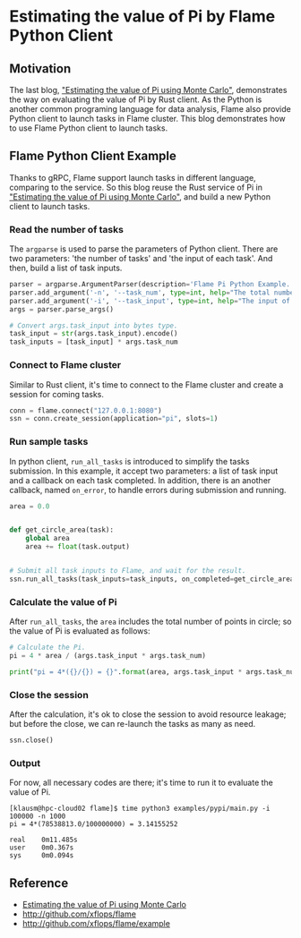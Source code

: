 # Estimating the value of Pi by Flame Python Client

## Motivation

The last blog, ["Estimating the value of Pi using Monte Carlo"](evaluating-pi-by-monte-carlo.md), 
demonstrates the way on evaluating the value of Pi by Rust client.
As the Python is another common programing language for data analysis, Flame also provide Python client
to launch tasks in Flame cluster. This blog demonstrates how to use Flame Python client to launch tasks.

## Flame Python Client Example

Thanks to gRPC, Flame support launch tasks in different language, comparing to the service. So this blog reuse the
Rust service of Pi in ["Estimating the value of Pi using Monte Carlo"](evaluating-pi-by-monte-carlo.md), and build a
new Python client to launch tasks.

### Read the number of tasks

The `argparse` is used to parse the parameters of Python client. There are two parameters: 
'the number of tasks' and 'the input of each task'. And then, build a list of task inputs.

```python
parser = argparse.ArgumentParser(description='Flame Pi Python Example.')
parser.add_argument('-n', '--task_num', type=int, help="The total number of tasks in the session.")
parser.add_argument('-i', '--task_input', type=int, help="The input of each task to calcuate Pi.")
args = parser.parse_args()

# Convert args.task_input into bytes type.
task_input = str(args.task_input).encode()
task_inputs = [task_input] * args.task_num
```

### Connect to Flame cluster

Similar to Rust client, it's time to connect to the Flame cluster and create a session for coming tasks.

```python
conn = flame.connect("127.0.0.1:8080")
ssn = conn.create_session(application="pi", slots=1)
```

### Run sample tasks

In python client, `run_all_tasks` is introduced to simplify the tasks submission. In this example, it accept two parameters:
a list of task input and a callback on each task completed. In addition, there is an another callback, named `on_error`,
to handle errors during submission and running.

```python
area = 0.0


def get_circle_area(task):
    global area
    area += float(task.output)


# Submit all task inputs to Flame, and wait for the result.
ssn.run_all_tasks(task_inputs=task_inputs, on_completed=get_circle_area)
```

### Calculate the value of Pi

After `run_all_tasks`, the `area` includes the total number of points in circle; so the value of Pi is evaluated as follows: 

```python
# Calculate the Pi.
pi = 4 * area / (args.task_input * args.task_num)

print("pi = 4*({}/{}) = {}".format(area, args.task_input * args.task_num, pi))
```

### Close the session

After the calculation, it's ok to close the session to avoid resource leakage; but before the close, we can re-launch the tasks
as many as need.

```python
ssn.close()
```

### Output

For now, all necessary codes are there; it's time to run it to evaluate the value of Pi.

```shell
[klausm@hpc-cloud02 flame]$ time python3 examples/pypi/main.py -i 100000 -n 1000
pi = 4*(78538813.0/100000000) = 3.14155252

real    0m11.485s
user    0m0.367s
sys     0m0.094s
```

## Reference

* [Estimating the value of Pi using Monte Carlo](evaluating-pi-by-monte-carlo.md)
* http://github.com/xflops/flame
* http://github.com/xflops/flame/example